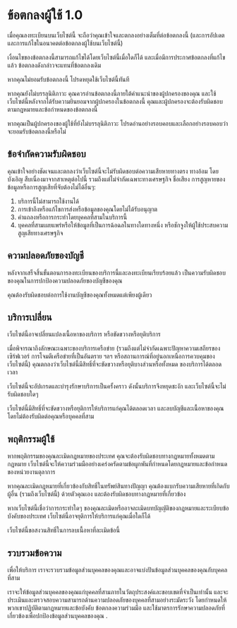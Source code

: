 # ข้อตกลงผู้ใช้ 1.0

เมื่อคุณลงทะเบียนบนเว็บไซต์นี้ จะถือว่าคุณเข้าใจและตกลงอย่างเต็มที่ต่อข้อตกลงนี้ (และการอัปเดตและการแก้ไขในอนาคตต่อข้อตกลงผู้ใช้บนเว็บไซต์นี้)

เงื่อนไขของข้อตกลงนี้สามารถแก้ไขได้โดยเว็บไซต์นี้เมื่อใดก็ได้ และเมื่อมีการประกาศข้อตกลงที่แก้ไขแล้ว ข้อตกลงดังกล่าวจะแทนที่ข้อตกลงเดิม

หากคุณไม่ยอมรับข้อตกลงนี้ โปรดหยุดใช้เว็บไซต์นี้ทันที

หากคุณยังไม่บรรลุนิติภาวะ คุณควรอ่านข้อตกลงนี้ภายใต้คำแนะนำของผู้ปกครองของคุณ และใช้เว็บไซต์นี้หลังจากได้รับความยินยอมจากผู้ปกครองในข้อตกลงนี้ คุณและผู้ปกครองจะต้องรับผิดชอบตามกฎหมายและข้อกำหนดของข้อตกลงนี้

หากคุณเป็นผู้ปกครองของผู้ใช้ที่ยังไม่บรรลุนิติภาวะ โปรดอ่านอย่างรอบคอบและเลือกอย่างรอบคอบว่าจะยอมรับข้อตกลงนี้หรือไม่

## ข้อจำกัดความรับผิดชอบ

คุณเข้าใจอย่างชัดเจนและตกลงว่าเว็บไซต์นี้จะไม่รับผิดชอบต่อความเสียหายทางตรง ทางอ้อม โดยบังเอิญ สืบเนื่องมาจากสาเหตุต่อไปนี้ รวมถึงแต่ไม่จำกัดเฉพาะทางเศรษฐกิจ ชื่อเสียง การสูญหายของข้อมูลหรือการสูญเสียที่จับต้องไม่ได้อื่นๆ:

1. บริการนี้ไม่สามารถใช้งานได้
1. การเข้าถึงหรือแก้ไขการส่งหรือข้อมูลของคุณโดยไม่ได้รับอนุญาต
1. คำแถลงหรือการกระทำโดยบุคคลที่สามในบริการนี้
1. บุคคลที่สามเผยแพร่หรือให้ข้อมูลที่เป็นการฉ้อฉลในทางใดทางหนึ่ง หรือชักจูงให้ผู้ใช้ประสบความสูญเสียทางเศรษฐกิจ

## ความปลอดภัยของบัญชี

หลังจากเสร็จสิ้นขั้นตอนการลงทะเบียนของบริการนี้และลงทะเบียนเรียบร้อยแล้ว เป็นความรับผิดชอบของคุณในการปกป้องความปลอดภัยของบัญชีของคุณ

คุณต้องรับผิดชอบต่อการใช้งานบัญชีของคุณทั้งหมดแต่เพียงผู้เดียว

## บริการเปลี่ยน

เว็บไซต์นี้อาจเปลี่ยนแปลงเนื้อหาของบริการ หรือขัดขวางหรือยุติบริการ

เมื่อพิจารณาถึงลักษณะเฉพาะของบริการเครือข่าย (รวมถึงแต่ไม่จำกัดเฉพาะปัญหาความเสถียรของเซิร์ฟเวอร์ การโจมตีเครือข่ายที่เป็นอันตราย ฯลฯ หรือสถานการณ์ที่อยู่นอกเหนือการควบคุมของเว็บไซต์นี้) คุณตกลงว่าเว็บไซต์นี้มีสิทธิ์ที่จะขัดขวางหรือยุติบางส่วนหรือทั้งหมด ของบริการได้ตลอดเวลา

เว็บไซต์นี้จะอัปเกรดและบำรุงรักษาบริการเป็นครั้งคราว ดังนั้นบริการจึงหยุดชะงัก และเว็บไซต์นี้จะไม่รับผิดชอบใดๆ

เว็บไซต์นี้มีสิทธิ์ที่จะขัดขวางหรือยุติการให้บริการแก่คุณได้ตลอดเวลา และลบบัญชีและเนื้อหาของคุณโดยไม่ต้องรับผิดต่อคุณหรือบุคคลที่สาม

## พฤติกรรมผู้ใช้

หากพฤติกรรมของคุณละเมิดกฎหมายของประเทศ คุณจะต้องรับผิดชอบทางกฎหมายทั้งหมดตามกฎหมาย เว็บไซต์นี้จะให้ความร่วมมืออย่างเคร่งครัดตามข้อผูกพันที่กำหนดโดยกฎหมายและข้อกำหนดของหน่วยงานตุลาการ

หากคุณละเมิดกฎหมายที่เกี่ยวข้องกับสิทธิ์ในทรัพย์สินทางปัญญา คุณต้องแบกรับความเสียหายที่เกิดกับผู้อื่น (รวมถึงเว็บไซต์นี้) ด้วยตัวคุณเอง และต้องรับผิดชอบทางกฎหมายที่เกี่ยวข้อง

หากเว็บไซต์นี้เชื่อว่าการกระทำใดๆ ของคุณละเมิดหรืออาจละเมิดบทบัญญัติของกฎหมายและระเบียบข้อบังคับของประเทศ เว็บไซต์นี้อาจยุติการให้บริการแก่คุณเมื่อใดก็ได้

เว็บไซต์นี้ขอสงวนสิทธิ์ในการลบเนื้อหาที่ละเมิดข้อนี้

## รวบรวมข้อความ

เพื่อให้บริการ เราจะรวบรวมข้อมูลส่วนบุคคลของคุณและอาจแบ่งปันข้อมูลส่วนบุคคลของคุณกับบุคคลที่สาม

เราจะให้ข้อมูลส่วนบุคคลของคุณแก่บุคคลที่สามภายในวัตถุประสงค์และขอบเขตที่จำเป็นเท่านั้น และจะประเมินและตรวจสอบความสามารถด้านความปลอดภัยของบุคคลที่สามอย่างระมัดระวัง โดยกำหนดให้พวกเขาปฏิบัติตามกฎหมายและข้อบังคับ ข้อตกลงความร่วมมือ และใช้มาตรการรักษาความปลอดภัยที่เกี่ยวข้องเพื่อปกป้องข้อมูลส่วนบุคคลของคุณ .
